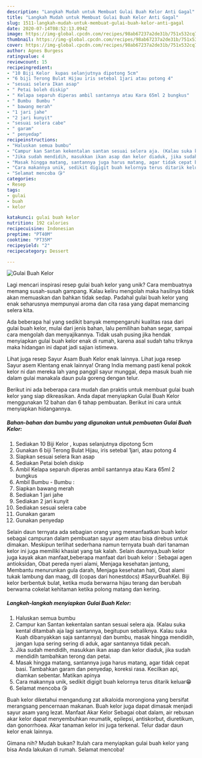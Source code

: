 ```yaml
---
description: "Langkah Mudah untuk Membuat Gulai Buah Kelor Anti Gagal"
title: "Langkah Mudah untuk Membuat Gulai Buah Kelor Anti Gagal"
slug: 1511-langkah-mudah-untuk-membuat-gulai-buah-kelor-anti-gagal
date: 2020-07-14T08:52:13.094Z
image: https://img-global.cpcdn.com/recipes/98ab67237a2de31b/751x532cq70/gulai-buah-kelor-foto-resep-utama.jpg
thumbnail: https://img-global.cpcdn.com/recipes/98ab67237a2de31b/751x532cq70/gulai-buah-kelor-foto-resep-utama.jpg
cover: https://img-global.cpcdn.com/recipes/98ab67237a2de31b/751x532cq70/gulai-buah-kelor-foto-resep-utama.jpg
author: Agnes Burgess
ratingvalue: 4
reviewcount: 15
recipeingredient:
- "10 Biji Kelor  kupas selanjutnya dipotong 5cm"
- "6 biji Terong Bulat Hijau iris setebal 1jari atau potong 4"
- "sesuai selera Ikan asap"
- " Petai boleh diskip"
- " Kelapa separuh diperas ambil santannya atau Kara 65ml 2 bungkus"
- " Bumbu  Bumbu "
- " bawang merah"
- "1 jari jahe"
- "2 jari kunyit"
- "sesuai selera cabe"
- " garam"
- " penyedap"
recipeinstructions:
- "Haluskan semua bumbu"
- "Campur kan Santan kekentalan santan sesuai selera aja. (Kalau suka kental ditambah aja lagi santannya, begitupun sebaliknya. Kalau suka Kuah dibanyakkan saja santannya) dan bumbu, masak hingga mendidih, jangan lupa sering sering di aduk, agar santannya tidak pecah."
- "Jika sudah mendidih, masukkan ikan asap dan kelor diaduk, jika sudah mendidih tambahkan terong dan petai."
- "Masak hingga matang, santannya juga harus matang, agar tidak cepat basi. Tambahkan garam dan penyedap, koreksi rasa. Kecilkan api, diamkan sebentar. Matikan apinya"
- "Cara makannya unik, sedikit digigit buah kelornya terus ditarik keluar😁"
- "Selamat mencoba 😘"
categories:
- Resep
tags:
- gulai
- buah
- kelor

katakunci: gulai buah kelor 
nutrition: 192 calories
recipecuisine: Indonesian
preptime: "PT40M"
cooktime: "PT35M"
recipeyield: "2"
recipecategory: Dessert

---
```



![Gulai Buah Kelor](https://img-global.cpcdn.com/recipes/98ab67237a2de31b/751x532cq70/gulai-buah-kelor-foto-resep-utama.jpg)

Lagi mencari inspirasi resep gulai buah kelor yang unik? Cara membuatnya memang susah-susah gampang. Kalau keliru mengolah maka hasilnya tidak akan memuaskan dan bahkan tidak sedap. Padahal gulai buah kelor yang enak seharusnya mempunyai aroma dan cita rasa yang dapat memancing selera kita.

Ada beberapa hal yang sedikit banyak mempengaruhi kualitas rasa dari gulai buah kelor, mulai dari jenis bahan, lalu pemilihan bahan segar, sampai cara mengolah dan menyajikannya. Tidak usah pusing jika hendak menyiapkan gulai buah kelor enak di rumah, karena asal sudah tahu triknya maka hidangan ini dapat jadi sajian istimewa.

Lihat juga resep Sayur Asam Buah Kelor enak lainnya. Lihat juga resep Sayur asem Klentang enak lainnya! Orang India memang pasti kenal pokok kelor ni dan mereka lah yang panggil sayur munggai, depa masuk buah nie dalam gulai manakala daun pula goreng dengan telur.


Berikut ini ada beberapa cara mudah dan praktis untuk membuat gulai buah kelor yang siap dikreasikan. Anda dapat menyiapkan Gulai Buah Kelor menggunakan 12 bahan dan 6 tahap pembuatan. Berikut ini cara untuk menyiapkan hidangannya.

<!--inarticleads1-->

##### Bahan-bahan dan bumbu yang digunakan untuk pembuatan Gulai Buah Kelor:

1. Sediakan 10 Biji Kelor , kupas selanjutnya dipotong 5cm
1. Gunakan 6 biji Terong Bulat Hijau, iris setebal 1jari, atau potong 4
1. Siapkan sesuai selera Ikan asap
1. Sediakan  Petai boleh diskip
1. Ambil  Kelapa separuh diperas ambil santannya atau Kara 65ml 2 bungkus
1. Ambil  Bumbu - Bumbu :
1. Siapkan  bawang merah
1. Sediakan 1 jari jahe
1. Sediakan 2 jari kunyit
1. Sediakan sesuai selera cabe
1. Gunakan  garam
1. Gunakan  penyedap


Selain daun ternyata ada sebagian orang yang memanfaatkan buah kelor sebagai campuran dalam pembuatan sayur asem atau bisa direbus untuk dimakan. Meskipun terlihat sederhana namun ternyata buah dari tanaman kelor ini juga memiliki khasiat yang tak kalah. Selain daunnya,buah kelor juga kayak akan manfaat,beberapa manfaat dari buah kelor : Sebagai agen antioksidan, Obat pereda nyeri alami, Menjaga kesehatan jantung, Membantu menurunkan gula darah, Menjaga kesehatan hati, Obat alami tukak lambung dan maag, dll (copas dari honestdocs) #SayurBuahKel. Biji kelor berbentuk bulat, ketika muda berwarna hijau terang dan berubah berwarna cokelat kehitaman ketika polong matang dan kering. 

<!--inarticleads2-->

##### Langkah-langkah menyiapkan Gulai Buah Kelor:

1. Haluskan semua bumbu
1. Campur kan Santan kekentalan santan sesuai selera aja. (Kalau suka kental ditambah aja lagi santannya, begitupun sebaliknya. Kalau suka Kuah dibanyakkan saja santannya) dan bumbu, masak hingga mendidih, jangan lupa sering sering di aduk, agar santannya tidak pecah.
1. Jika sudah mendidih, masukkan ikan asap dan kelor diaduk, jika sudah mendidih tambahkan terong dan petai.
1. Masak hingga matang, santannya juga harus matang, agar tidak cepat basi. Tambahkan garam dan penyedap, koreksi rasa. Kecilkan api, diamkan sebentar. Matikan apinya
1. Cara makannya unik, sedikit digigit buah kelornya terus ditarik keluar😁
1. Selamat mencoba 😘


Buah kelor diketahui mengandung zat alkaloida morongiona yang bersifat merangsang pencernaan makanan. Buah kelor juga dapat dimasak menjadi sayur asam yang lezat. Manfaat Akar Kelor Sebagai obat dalam, air rebusan akar kelor dapat menyembuhkan reumatik, epilepsi, antiskorbut, diuretikum, dan gonorrhoea. Akar tanaman kelor ini juga terkenal. Telur dadar daun kelor enak lainnya. 

Gimana nih? Mudah bukan? Itulah cara menyiapkan gulai buah kelor yang bisa Anda lakukan di rumah. Selamat mencoba!
